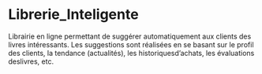 # Librerie_Inteligente
Librairie  en  ligne  permettant  de  suggérer  automatiquement  aux  clients des  livres  intéressants. Les  suggestions  sont  réalisées en  se  basant  sur  le profil  des  clients, la tendance (actualités), les historiquesd’achats, les évaluations deslivres, etc.
